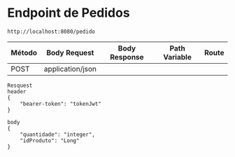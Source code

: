 # Endpoint de Pedidos

```
http://localhost:8080/pedido
```

| Método | Body Request     | Body Response | Path Variable | Route            |
|--------|------------------|---------------|---------------|------------------|
| POST    |    application/json    |  |          |                  |


```
Resquest
header
{
    "bearer-token": "tokenJwt"
}

body 
{
    "quantidade": "integer",
    "idProduto": "Long"
}
```



